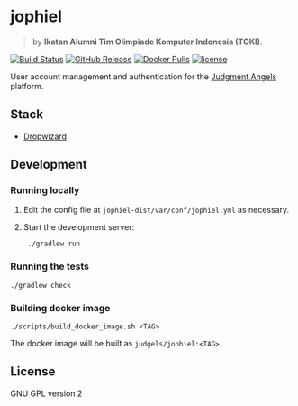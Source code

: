 # jophiel

> by **Ikatan Alumni Tim Olimpiade Komputer Indonesia (TOKI)**.

[![Build Status](https://img.shields.io/travis/judgels-dev/jophiel/master.svg)](https://travis-ci.org/judgels-dev/jophiel)
[![GitHub Release](https://img.shields.io/github/tag/judgels-dev/jophiel.svg)](https://github.com/judgels-dev/jophiel/releases)
[![Docker Pulls](https://img.shields.io/docker/pulls/judgels/jophiel.svg)](https://hub.docker.com/r/judgels/jophiel)
[![license](https://img.shields.io/github/license/judgels-dev/jophiel.svg)](https://github.com/judgels-dev/jophiel/blob/master/LICENSE.txt)

User account management and authentication for the [Judgment Angels](https://github.com/judgels-dev/judgels) platform.

## Stack

- [Dropwizard](http://www.dropwizard.io/)

## Development

### Running locally

1. Edit the config file at `jophiel-dist/var/conf/jophiel.yml` as necessary.
1. Start the development server:

        ./gradlew run

### Running the tests

    ./gradlew check

### Building docker image

    ./scripts/build_docker_image.sh <TAG>

The docker image will be built as `judgels/jophiel:<TAG>`.

## License

GNU GPL version 2
